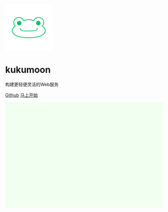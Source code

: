 <img src="./_media/icon.png" width="150" height="150"/>

# kukumoon

构建更轻便灵活的Web服务

[<i class="iconfont icon-github"></i> Github](https://github.com/snowjujube/kukumoon)
[马上开始 <i class="iconfont icon-down"></i>](#main)

<!-- background image -->
![](./_media/background.png)

